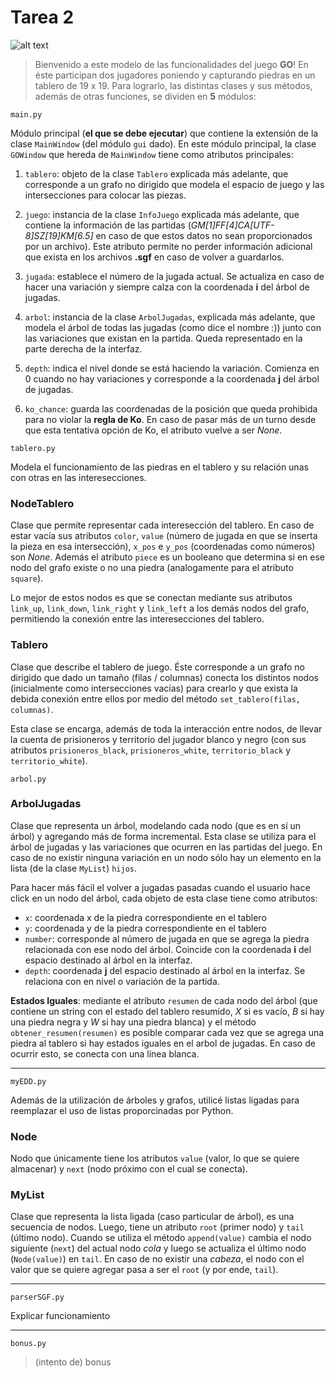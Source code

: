 # Tarea 2
![alt text](http://multitap.cl/wp-content/uploads/2016/01/Gostones.jpg "PROGRAGO")
> Bienvenido a este modelo de las funcionalidades del juego **GO**!
> En éste participan dos jugadores poniendo y capturando piedras en un tablero de 19 x 19.
> Para lograrlo, las distintas clases y sus métodos, además de otras funciones, se dividen en **5** módulos:

```
main.py
```
Módulo principal (**el que se debe ejecutar**) que contiene la extensión de la clase `MainWindow` (del módulo `gui` dado). En este módulo principal, la clase `GOWindow` que hereda de `MainWindow` tiene como atributos principales:

1. `tablero`: objeto de la clase `Tablero` explicada más adelante, que corresponde a un grafo no dirigido que modela el espacio de juego y las intersecciones para colocar las piezas.

2. `juego`: instancia de la clase `InfoJuego` explicada más adelante, que contiene la información de las partidas (*GM[1]FF[4]CA[UTF-8]SZ[19]KM[6.5]* en caso de que estos datos no sean proporcionados por un archivo). Este atributo permite no perder información adicional que exista en los archivos **.sgf** en caso de volver a guardarlos.

3. `jugada`: establece el número de la jugada actual. Se actualiza en caso de hacer una variación y siempre calza con la coordenada **i** del árbol de jugadas.

4. `arbol`: instancia de la clase `ArbolJugadas`, explicada más adelante, que modela el árbol de todas las jugadas (como dice el nombre :)) junto con las variaciones que existan en la partida. Queda representado en la parte derecha de la interfaz.

5. `depth`: indica el nivel donde se está haciendo la variación. Comienza en 0 cuando no hay variaciones y corresponde a la coordenada **j** del árbol de jugadas.

6. `ko_chance`: guarda las coordenadas de la posición que queda prohibida para no violar la **regla de Ko**. En caso de pasar más de un turno desde que esta tentativa opción de Ko, el atributo vuelve a ser *None*.

```
tablero.py
```
Modela el funcionamiento de las piedras en el tablero y su relación unas con otras en las interesecciones.

### NodeTablero
Clase que permite representar cada interesección del tablero. En caso de estar vacía sus atributos `color`, `value` (número de jugada en que se inserta la pieza en esa intersección), `x_pos` e `y_pos` (coordenadas como números) son *None*. Además el atributo `piece` es un booleano que determina si en ese nodo del grafo existe o no una piedra (analogamente para el atributo `square`).

Lo mejor de estos nodos es que se conectan mediante sus atributos `link_up`, `link_down`, `link_right` y `link_left` a los demás nodos del grafo, permitiendo la conexión entre las interesecciones del tablero.

### Tablero
Clase que describe el tablero de juego. Éste corresponde a un grafo no dirigido que dado un tamaño (filas / columnas) conecta los distintos nodos (inicialmente como intersecciones vacías) para crearlo y que exista la debida conexión entre ellos por medio del método `set_tablero(filas, columnas)`.

Esta clase se encarga, además de toda la interacción entre nodos, de llevar la cuenta de prisioneros y territorio del jugador blanco y negro (con sus atributos `prisioneros_black`, `prisioneros_white`, `territorio_black` y `territorio_white`).

```
arbol.py
```
### ArbolJugadas
Clase que representa un árbol, modelando cada nodo (que es en sí un árbol) y agregando más de forma incremental. Esta clase se utiliza para el árbol de jugadas y las variaciones que ocurren en las partidas del juego. En caso de no existir ninguna variación en un nodo sólo hay un elemento en la lista (de la clase `MyList`) `hijos`.

Para hacer más fácil el volver a jugadas pasadas cuando el usuario hace click en un nodo del árbol, cada objeto de esta clase tiene como atributos:

* `x`: coordenada x de la piedra correspondiente en el tablero
* `y`: coordenada y de la piedra correspondiente en el tablero
* `number`: corresponde al número de jugada en que se agrega la piedra relacionada con ese nodo del árbol. Coincide con la coordenada **i** del espacio destinado al árbol en la interfaz.
* `depth`: coordenada **j** del espacio destinado al árbol en la interfaz. Se relaciona con en nivel o variación de la partida.

**Estados Iguales**: mediante el atributo `resumen` de cada nodo del árbol (que contiene un string con el estado del tablero resumido, *X* si es vacío, *B* si hay una piedra negra y *W* si hay una piedra blanca) y el método `obtener_resumen(resumen)` es posible comparar cada vez que se agrega una piedra al tablero si hay estados iguales en el arbol de jugadas. En caso de ocurrir esto, se conecta con una línea blanca.

---
```
myEDD.py
```
Además de la utilización de árboles y grafos, utilicé listas ligadas para reemplazar el uso de listas proporcinadas por Python.
### Node
Nodo que únicamente tiene los atributos `value` (valor, lo que se quiere almacenar) y `next` (nodo próximo con el cual se conecta).

### MyList
Clase que representa la lista ligada (caso particular de árbol), es una secuencia de nodos. Luego, tiene un atributo `root` (primer nodo) y `tail` (último nodo). Cuando se utiliza el método `append(value)` cambia el nodo siguiente (`next`) del actual nodo *cola* y luego se actualiza el último nodo (`Node(value)`) en `tail`. En caso de no existir una *cabeza*, el nodo con el valor que se quiere agregar pasa a ser el `root` (y por ende, `tail`). 

---
```
parserSGF.py
```
Explicar funcionamiento

---
```
bonus.py
```
> (intento de) bonus
